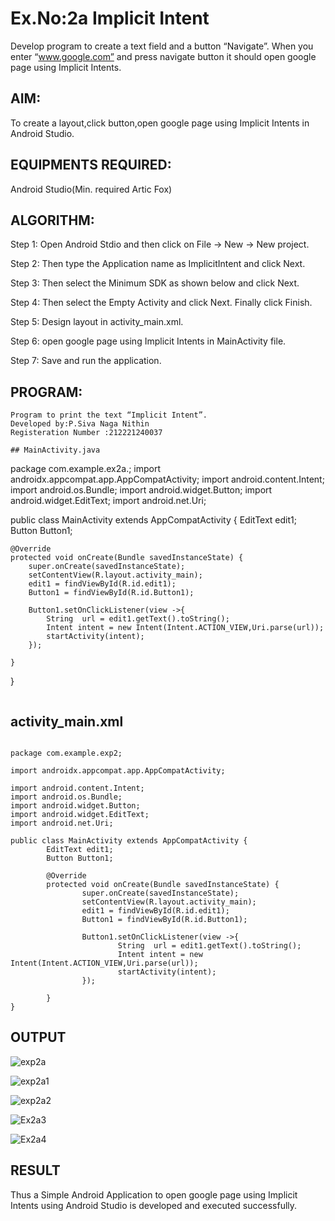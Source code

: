 
# Ex.No:2a Implicit Intent

Develop program to create a text field and a button “Navigate”. When you enter “www.google.com” and press navigate button it should open google page using Implicit Intents.


## AIM:

To create a layout,click button,open google page using Implicit Intents in Android Studio.

## EQUIPMENTS REQUIRED:

Android Studio(Min. required Artic Fox)

## ALGORITHM:

Step 1: Open Android Stdio and then click on File -> New -> New project.

Step 2: Then type the Application name as ImplicitIntent and click Next. 

Step 3: Then select the Minimum SDK as shown below and click Next.

Step 4: Then select the Empty Activity and click Next. Finally click Finish.

Step 5: Design layout in activity_main.xml.

Step 6: open google page using Implicit Intents in MainActivity file.

Step 7: Save and run the application.

## PROGRAM:
~~~
Program to print the text “Implicit Intent”.
Developed by:P.Siva Naga Nithin
Registeration Number :212221240037
~~~

~~~
## MainActivity.java
~~~
package com.example.ex2a.;
import androidx.appcompat.app.AppCompatActivity;
import android.content.Intent;
import android.os.Bundle;
import android.widget.Button;
import android.widget.EditText;
import android.net.Uri;

public class MainActivity extends AppCompatActivity {
    EditText edit1;
    Button Button1;

    @Override
    protected void onCreate(Bundle savedInstanceState) {
        super.onCreate(savedInstanceState);
        setContentView(R.layout.activity_main);
        edit1 = findViewById(R.id.edit1);
        Button1 = findViewById(R.id.Button1);

        Button1.setOnClickListener(view ->{
            String  url = edit1.getText().toString();
            Intent intent = new Intent(Intent.ACTION_VIEW,Uri.parse(url));
            startActivity(intent);
        });

    }
}
~~~

~~~

## activity_main.xml
~~~

package com.example.exp2;

import androidx.appcompat.app.AppCompatActivity;

import android.content.Intent;
import android.os.Bundle;
import android.widget.Button;
import android.widget.EditText;
import android.net.Uri;

public class MainActivity extends AppCompatActivity {
        EditText edit1;
        Button Button1;

        @Override
        protected void onCreate(Bundle savedInstanceState) {
                super.onCreate(savedInstanceState);
                setContentView(R.layout.activity_main);
                edit1 = findViewById(R.id.edit1);
                Button1 = findViewById(R.id.Button1);

                Button1.setOnClickListener(view ->{
                        String  url = edit1.getText().toString();
                        Intent intent = new Intent(Intent.ACTION_VIEW,Uri.parse(url));
                        startActivity(intent);
                });

        }
}

~~~


## OUTPUT

![exp2a](https://user-images.githubusercontent.com/94154780/190657156-5e5fecba-71bc-48c7-9298-62a2899010e4.png)

![exp2a1](https://user-images.githubusercontent.com/94154780/190657247-30a26b84-d2e8-4c27-87a7-17f14ef43dcb.png)

![exp2a2](https://user-images.githubusercontent.com/94154780/190657636-2a5aec9b-e18a-41f3-a327-6ecdf4cca186.png)

![Ex2a3](https://user-images.githubusercontent.com/94154780/190679989-12f0e5bd-3e30-446f-a13e-3a6084a02fca.png)

![Ex2a4](https://user-images.githubusercontent.com/94154780/190680025-ee9cfc98-f561-4fc2-bdfe-2f57d374c3ec.png)



## RESULT
Thus a Simple Android Application to open google page using Implicit Intents using Android Studio is developed and executed successfully.
